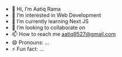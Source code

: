- 👋 Hi, I’m Aatiq Rama
- 👀 I’m interested in Web Development
- 🌱 I’m currently learning Next JS
- 💞️ I’m looking to collaborate on 
- 📫 How to reach me aatiq9527@gmail.com
- 😄 Pronouns: ...
- ⚡ Fun fact: ...

<!---
AatiqR/AatiqR is a ✨ special ✨ repository because its `README.md` (this file) appears on your GitHub profile.
You can click the Preview link to take a look at your changes.
--->
